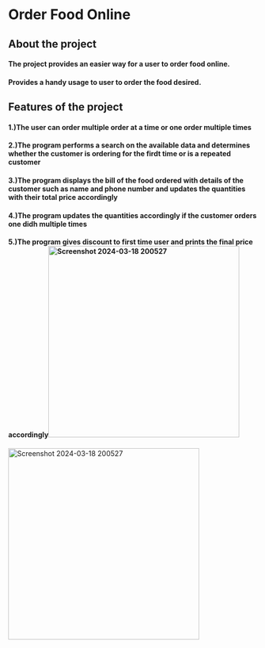 # Order Food Online

## About the project

#### The project provides an easier way for a user to order food online.
#### Provides a handy usage to user to order the food desired.

## Features of the project
#### 1.)The user can order multiple order at a time or one order multiple times
#### 2.)The program performs a search on the available data and determines whether the customer is ordering for the firdt time or is a repeated customer
#### 3.)The program displays the bill of the food ordered with details of the customer such as name and phone number and updates the quantities with their total price accordingly
#### 4.)The program updates the quantities accordingly if the customer orders one didh multiple times
#### 5.)The program gives discount to first time user and prints the final price accordingly<img width="386" alt="Screenshot 2024-03-18 200527" src="https://github.com/RaghavDaga1/RaghavDagaNew-/assets/147297048/643da4cb-5137-46f5-aa3d-d9eb72abbc6b">


<img width="386" alt="Screenshot 2024-03-18 200527" src="https://github.com/RaghavDaga1/RaghavDagaNew-/assets/147297048/37ecf03c-d107-4b72-b4f0-ed13be0a4d80">



